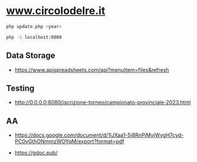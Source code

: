 # www.circolodelre.it

```bash
php update.php <year>
```

```bash
php -S localhost:8080
```

## Data Storage

- https://www.apispreadsheets.com/api?menuItem=files&refresh


## Testing

- http://0.0.0.0:8080/iscrizione-torneo/campionato-provinciale-2023.html

## AA

- https://docs.google.com/document/d/1lJXaa1-5j8RnPjMvjWvgH7cyd-PC0vGthONmmzWOYqM/export?format=pdf

- https://gdoc.pub/
